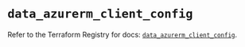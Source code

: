 # `data_azurerm_client_config`

Refer to the Terraform Registry for docs: [`data_azurerm_client_config`](https://registry.terraform.io/providers/hashicorp/azurerm/3.105.0/docs/data-sources/client_config).
